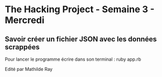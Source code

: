 <h1>The Hacking Project - Semaine 3 - Mercredi</h1>

<h2>Savoir créer un fichier JSON avec les données scrappées</h2>

<p>Pour lancer le programme écrire dans son terminal : ruby app.rb</p>

<p>Edité par Mathilde Ray</p>
